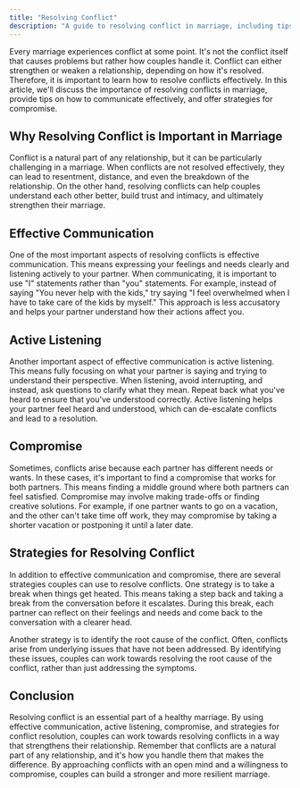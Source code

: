 ```yaml
---
title: "Resolving Conflict"
description: "A guide to resolving conflict in marriage, including tips for effective communication, active listening, and compromise."
---
```

Every marriage experiences conflict at some point. It's not the conflict itself that causes problems but rather how couples handle it. Conflict can either strengthen or weaken a relationship, depending on how it's resolved. Therefore, it is important to learn how to resolve conflicts effectively. In this article, we'll discuss the importance of resolving conflicts in marriage, provide tips on how to communicate effectively, and offer strategies for compromise.

## Why Resolving Conflict is Important in Marriage

Conflict is a natural part of any relationship, but it can be particularly challenging in a marriage. When conflicts are not resolved effectively, they can lead to resentment, distance, and even the breakdown of the relationship. On the other hand, resolving conflicts can help couples understand each other better, build trust and intimacy, and ultimately strengthen their marriage.

## Effective Communication

One of the most important aspects of resolving conflicts is effective communication. This means expressing your feelings and needs clearly and listening actively to your partner. When communicating, it is important to use "I" statements rather than "you" statements. For example, instead of saying "You never help with the kids," try saying "I feel overwhelmed when I have to take care of the kids by myself." This approach is less accusatory and helps your partner understand how their actions affect you.

## Active Listening

Another important aspect of effective communication is active listening. This means fully focusing on what your partner is saying and trying to understand their perspective. When listening, avoid interrupting, and instead, ask questions to clarify what they mean. Repeat back what you've heard to ensure that you've understood correctly. Active listening helps your partner feel heard and understood, which can de-escalate conflicts and lead to a resolution.

## Compromise

Sometimes, conflicts arise because each partner has different needs or wants. In these cases, it's important to find a compromise that works for both partners. This means finding a middle ground where both partners can feel satisfied. Compromise may involve making trade-offs or finding creative solutions. For example, if one partner wants to go on a vacation, and the other can't take time off work, they may compromise by taking a shorter vacation or postponing it until a later date.

## Strategies for Resolving Conflict

In addition to effective communication and compromise, there are several strategies couples can use to resolve conflicts. One strategy is to take a break when things get heated. This means taking a step back and taking a break from the conversation before it escalates. During this break, each partner can reflect on their feelings and needs and come back to the conversation with a clearer head.

Another strategy is to identify the root cause of the conflict. Often, conflicts arise from underlying issues that have not been addressed. By identifying these issues, couples can work towards resolving the root cause of the conflict, rather than just addressing the symptoms.

## Conclusion

Resolving conflict is an essential part of a healthy marriage. By using effective communication, active listening, compromise, and strategies for conflict resolution, couples can work towards resolving conflicts in a way that strengthens their relationship. Remember that conflicts are a natural part of any relationship, and it's how you handle them that makes the difference. By approaching conflicts with an open mind and a willingness to compromise, couples can build a stronger and more resilient marriage.
